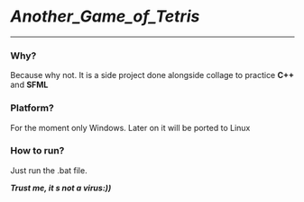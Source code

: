 # ***Another_Game_of_Tetris***
---
### **Why?**
Because why not. It is a side project done alongside collage to practice **C++** and **SFML**
### **Platform?**
For the moment only Windows. Later on it will be ported to Linux
### **How to run?**
Just run the .bat file. 

_**Trust me, it s not a virus:))**_
